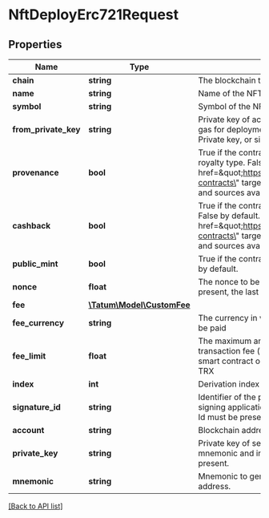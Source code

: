 # NftDeployErc721Request

## Properties

Name | Type | Description | Notes
------------ | ------------- | ------------- | -------------
**chain** | **string** | The blockchain to work with |
**name** | **string** | Name of the NFT token |
**symbol** | **string** | Symbol of the NFT token |
**from_private_key** | **string** | Private key of account address, from which gas for deployment of ERC721 will be paid. Private key, or signature Id must be present. |
**provenance** | **bool** | True if the contract is provenance percentage royalty type. False by default. &lt;a href&#x3D;\&quot;https://github.com/tatumio/smart-contracts\&quot; target&#x3D;\&quot;_blank\&quot;&gt;Details and sources available here.&lt;/a&gt; | [optional]
**cashback** | **bool** | True if the contract is fixed price royalty type. False by default. &lt;a href&#x3D;\&quot;https://github.com/tatumio/smart-contracts\&quot; target&#x3D;\&quot;_blank\&quot;&gt;Details and sources available here.&lt;/a&gt; | [optional]
**public_mint** | **bool** | True if the contract is publicMint type. False by default. | [optional]
**nonce** | **float** | The nonce to be set to the transaction; if not present, the last known nonce will be used | [optional]
**fee** | [**\Tatum\Model\CustomFee**](CustomFee.md) |  | [optional]
**fee_currency** | **string** | The currency in which the transaction fee will be paid |
**fee_limit** | **float** | The maximum amount to be paid as the transaction fee (in TRX); deployment of a smart contract on TRON costs around 580 TRX |
**index** | **int** | Derivation index of sender address. |
**signature_id** | **string** | Identifier of the private key associated in signing application. Private key, or signature Id must be present. |
**account** | **string** | Blockchain address of the sender account. |
**private_key** | **string** | Private key of sender address. Private key, mnemonic and index or signature Id must be present. |
**mnemonic** | **string** | Mnemonic to generate private key of sender address. |

[[Back to API list]](../../README.md#api-endpoints)
